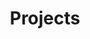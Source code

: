 ---
title: "Projects"
summary: "진행한 프로젝트 모음"
featured:
  image: "uploads/projects-banner.jpg"   # 없으면 지워도 됨
  alt: "Projects cover"
---